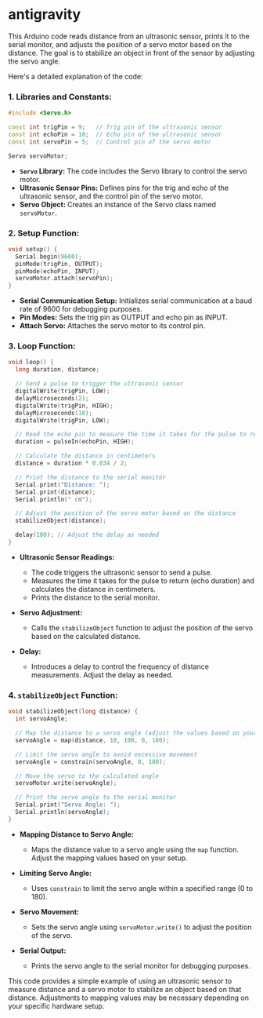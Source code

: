 # antigravity
This Arduino code reads distance from an ultrasonic sensor, prints it to the serial monitor, and adjusts the position of a servo motor based on the distance. The goal is to stabilize an object in front of the sensor by adjusting the servo angle.

Here's a detailed explanation of the code:

### 1. Libraries and Constants:

```cpp
#include <Servo.h>

const int trigPin = 9;   // Trig pin of the ultrasonic sensor
const int echoPin = 10;  // Echo pin of the ultrasonic sensor
const int servoPin = 5;  // Control pin of the servo motor

Servo servoMotor;
```

- **`Servo` Library:** The code includes the Servo library to control the servo motor.
- **Ultrasonic Sensor Pins:** Defines pins for the trig and echo of the ultrasonic sensor, and the control pin of the servo motor.
- **Servo Object:** Creates an instance of the Servo class named `servoMotor`.

### 2. Setup Function:

```cpp
void setup() {
  Serial.begin(9600);
  pinMode(trigPin, OUTPUT);
  pinMode(echoPin, INPUT);
  servoMotor.attach(servoPin);
}
```

- **Serial Communication Setup:** Initializes serial communication at a baud rate of 9600 for debugging purposes.
- **Pin Modes:** Sets the trig pin as OUTPUT and echo pin as INPUT.
- **Attach Servo:** Attaches the servo motor to its control pin.

### 3. Loop Function:

```cpp
void loop() {
  long duration, distance;

  // Send a pulse to trigger the ultrasonic sensor
  digitalWrite(trigPin, LOW);
  delayMicroseconds(2);
  digitalWrite(trigPin, HIGH);
  delayMicroseconds(10);
  digitalWrite(trigPin, LOW);

  // Read the echo pin to measure the time it takes for the pulse to return
  duration = pulseIn(echoPin, HIGH);

  // Calculate the distance in centimeters
  distance = duration * 0.034 / 2;

  // Print the distance to the serial monitor
  Serial.print("Distance: ");
  Serial.print(distance);
  Serial.println(" cm");

  // Adjust the position of the servo motor based on the distance
  stabilizeObject(distance);

  delay(100); // Adjust the delay as needed
}
```

- **Ultrasonic Sensor Readings:**
  - The code triggers the ultrasonic sensor to send a pulse.
  - Measures the time it takes for the pulse to return (echo duration) and calculates the distance in centimeters.
  - Prints the distance to the serial monitor.

- **Servo Adjustment:**
  - Calls the `stabilizeObject` function to adjust the position of the servo based on the calculated distance.

- **Delay:**
  - Introduces a delay to control the frequency of distance measurements. Adjust the delay as needed.

### 4. `stabilizeObject` Function:

```cpp
void stabilizeObject(long distance) {
  int servoAngle;

  // Map the distance to a servo angle (adjust the values based on your setup)
  servoAngle = map(distance, 10, 100, 0, 180);

  // Limit the servo angle to avoid excessive movement
  servoAngle = constrain(servoAngle, 0, 180);

  // Move the servo to the calculated angle
  servoMotor.write(servoAngle);

  // Print the servo angle to the serial monitor
  Serial.print("Servo Angle: ");
  Serial.println(servoAngle);
}
```

- **Mapping Distance to Servo Angle:**
  - Maps the distance value to a servo angle using the `map` function. Adjust the mapping values based on your setup.

- **Limiting Servo Angle:**
  - Uses `constrain` to limit the servo angle within a specified range (0 to 180).

- **Servo Movement:**
  - Sets the servo angle using `servoMotor.write()` to adjust the position of the servo.

- **Serial Output:**
  - Prints the servo angle to the serial monitor for debugging purposes.

This code provides a simple example of using an ultrasonic sensor to measure distance and a servo motor to stabilize an object based on that distance. Adjustments to mapping values may be necessary depending on your specific hardware setup.
